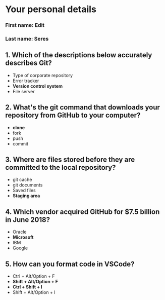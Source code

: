 # Your personal details
### First name: Edit
### Last name: Seres


## 1. Which of the descriptions below accurately describes Git?
- Type of corporate repository
- Error tracker
- **Version control system**
- File server

## 2. What's the git command that downloads your repository from GitHub to your computer?
- **clone**
- fork
- push
- commit

## 3. Where are files stored before they are committed to the local repository?
- git cache
- git documents
- Saved files
- **Staging area**

## 4. Which vendor acquired GitHub for $7.5 billion in June 2018?
- Oracle
- **Microsoft**
- IBM
- Google

## 5. How can you format code in VSCode?
- Ctrl + Alt/Option + F
- **Shift + Alt/Option + F**
- **Ctrl + Shift + I**
- Shift + Alt/Option + I